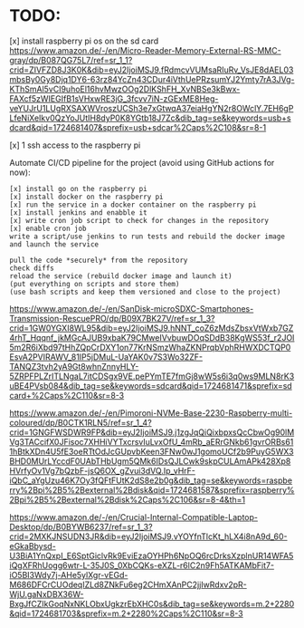 # TODO:

[x] install raspberry pi os on the sd card
https://www.amazon.de/-/en/Micro-Reader-Memory-External-RS-MMC-gray/dp/B087QG75L7/ref=sr_1_1?crid=ZIVFZD8J3K0K&dib=eyJ2IjoiMSJ9.fRdmcvVUMsaRIuRv_VsJE8dAEL03mbsBy0Gy8Djq1DY6-63rz84YcZn43CDur4iVthUePRzsumYJ2Ymty7rA3JVg-KThSmAl5vCI9uhoEl16hvMwzOOg2DlKShFH_XvNBSe3kBwx-FAXcf5zWIEGIfB1sVHxwRE3jG_3fcvv7iN-zGExME8Heg-veYUJrU1LUgRXSAXWVroszUCSh3e7xGtwqA37eiaHgYN2r8OWclY.7EH6gPLfeNiXeIkv0QzYoJUtIH8dyP0K8YGtb18J7Zc&dib_tag=se&keywords=usb+sdcard&qid=1724681407&sprefix=usb+sdcar%2Caps%2C108&sr=8-1

[x] 1 ssh access to the raspberry pi

Automate CI/CD pipeline for the project (avoid using GitHub actions for now):

    [x] install go on the raspberry pi
    [x] install docker on the raspberry pi
    [x] run the service in a docker container on the raspberry pi
    [x] install jenkins and enabble it
    [x] write cron job script to check for changes in the repository
    [x] enable cron job
    write a script/use jenkins to run tests and rebuild the docker image and launch the service

    pull the code *securely* from the repository
    check diffs
    reload the service (rebuild docker image and launch it)
    (put everything on scripts and store them)
    (use bash scripts and keep them versioned and close to the project)

https://www.amazon.de/-/en/SanDisk-microSDXC-Smartphones-Transmission-RescuePRO/dp/B09X7BK27V/ref=sr_1_3?crid=1GW0YGXI8WL95&dib=eyJ2IjoiMSJ9.hNNT_coZ6zMdsZbsxVtWxb7GZ4rhT_Hqqnf_jkMGcAJUB9xbaK79CMweIVvbuwDOqSDdB38KgWS53f_r2JOI5m2R6iXbd97tHhZQpCrDXY1on77KrNSmzWhaZKNPrqbVphRHWXDCTQP0EsvA2PVIRAWV_81IP5jDMuL-UaYAK0v7S3Wo32ZF-TANQZ3tvh2yA9Gt8whnZnnyHLY-5ZRPFPLZrITLNgaL7itCDSgx9VE.pePYmTE7fmGj8wW5s6i3q0ws9MLN8rK3uBE4PVsb084&dib_tag=se&keywords=sdcard&qid=1724681471&sprefix=sdcard+%2Caps%2C110&sr=8-3

https://www.amazon.de/-/en/Pimoroni-NVMe-Base-2230-Raspberry-multi-coloured/dp/B0CTK1RLN5/ref=sr_1_4?crid=1GNGFWSDWR9FP&dib=eyJ2IjoiMSJ9.j1zgJqQiQixbpxsQcCbwOg90lMVg3TACcifX0JFisoc7XHHiVYTxcrsvIuLvxOfU_4mRb_aERrGNkb61gvrORBs611hBtkXDn4U5fE3oeRTtOdJcGUpvbKeen3FNw0wJ1gomoUCf2b9PuyG5WX3BHD0MUrLYccdF0UAbTHbUgm5QMk6IDsQJLCwk9skpCULAmAPk428Xp8HVrfyOv1Vg7bQzbF-jsQ6OX_gZvui3dVQ.Ip_vHrF-iQbC_aYgUzu46K7Oy3fQFtFUtK2dS8e2b0g&dib_tag=se&keywords=raspberry%2Bpi%2B5%2Bexternal%2Bdisk&qid=1724681587&sprefix=raspberry%2Bpi%2B5%2Bexternal%2Bdisk%2Caps%2C106&sr=8-4&th=1

https://www.amazon.de/-/en/Crucial-Internal-Compatible-Laptop-Desktop/dp/B0BYWB6237/ref=sr_1_3?crid=2MXKJNSUDN3JR&dib=eyJ2IjoiMSJ9.vYOYfnTlcKt_hLX4i8nA9d_60-eGkaBbysd-U3BiA1YnQxpI_E6SptGiclvRk9EviEzaOYHPh6NpOQ6rcDrksXzplnUR14WFA5iQgXFRhUogg6wtr-L-35J0S_0XbCQKs-eXZL-r6lC2n9Fh5ATKAMbFit7-iO5BI3Wdy7j-AHe5ylXgr-vEGd-M686DFCrCUOdeqIZLd8ZNkFu6eg2CHmXAnPC2jjIwRdxv2pR-WjU.gaNxDBX36W-BxgJfCZIkGoqNxNKLObxUgkzrEbXHC0s&dib_tag=se&keywords=m.2+2280&qid=1724681703&sprefix=m.2+2280%2Caps%2C110&sr=8-3

